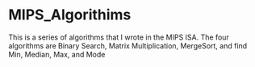 # MIPS_Algorithims
This is a series of algorithms that I wrote in the MIPS ISA. The four algorithms are Binary Search, Matrix Multiplication, MergeSort, and find Min, Median, Max, and Mode
